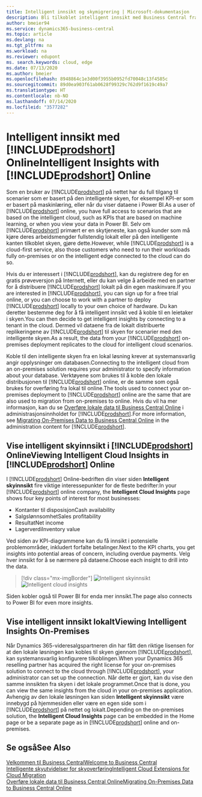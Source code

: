 ```yaml
---
title: Intelligent innsikt og skymigrering | Microsoft-dokumentasjon
description: Bli tilkoblet intelligent innsikt med Business Central fra din lokale løsning. Lær hvordan du migrerer til skyen.
author: bmeier94
ms.service: dynamics365-business-central
ms.topic: article
ms.devlang: na
ms.tgt_pltfrm: na
ms.workload: na
ms.reviewer: edupont
ms. search.keywords: cloud, edge
ms.date: 07/13/2020
ms.author: bmeier
ms.openlocfilehash: 8948864c1e3d00f3955b0952fd70048c13f4585c
ms.sourcegitcommit: 89d0ea903f61ab0628f99329c762d9f1619c49a7
ms.translationtype: HT
ms.contentlocale: nb-NO
ms.lasthandoff: 07/14/2020
ms.locfileid: "3577282"
---
```

# <a name="intelligent-insights-with-prodshort-online"></a><span data-ttu-id="ed284-104">Intelligent innsikt med [!INCLUDE[prodshort](includes/prodshort.md)] Online</span><span class="sxs-lookup"><span data-stu-id="ed284-104">Intelligent Insights with [!INCLUDE[prodshort](includes/prodshort.md)] Online</span></span>

<span data-ttu-id="ed284-105">Som en bruker av [!INCLUDE[prodshort](includes/prodshort.md)] på nettet har du full tilgang til scenarier som er basert på den intelligente skyen, for eksempel KPI-er som er basert på maskinlæring, eller når du viser dataene i Power BI.</span><span class="sxs-lookup"><span data-stu-id="ed284-105">As a user of [!INCLUDE[prodshort](includes/prodshort.md)] online, you have full access to scenarios that are based on the intelligent cloud, such as KPIs that are based on machine learning, or when you view your data in Power BI.</span></span> <span data-ttu-id="ed284-106">Selv om [!INCLUDE[prodshort](includes/prodshort.md)] primært er en skytjeneste, kan også kunder som må kjøre deres arbeidsmengder fullstendig lokalt eller på den intelligente kanten tilkoblet skyen, gjøre dette.</span><span class="sxs-lookup"><span data-stu-id="ed284-106">However, while [!INCLUDE[prodshort](includes/prodshort.md)] is a cloud-first service, also those customers who need to run their workloads fully on-premises or on the intelligent edge connected to the cloud can do so.</span></span>  

<span data-ttu-id="ed284-107">Hvis du er interessert i [!INCLUDE[prodshort](includes/prodshort.md)], kan du registrere deg for en gratis prøveversjon på Internett, eller du kan velge å arbeide med en partner for å distribuere [!INCLUDE[prodshort](includes/prodshort.md)] lokalt på din egen maskinvare.</span><span class="sxs-lookup"><span data-stu-id="ed284-107">If you are interested in [!INCLUDE[prodshort](includes/prodshort.md)], you can sign up for a free trial online, or you can choose to work with a partner to deploy [!INCLUDE[prodshort](includes/prodshort.md)] locally to your own choice of hardware.</span></span> <span data-ttu-id="ed284-108">Du kan deretter bestemme deg for å få intelligent innsikt ved å koble til en leietaker i skyen.</span><span class="sxs-lookup"><span data-stu-id="ed284-108">You can then decide to get intelligent insights by connecting to a tenant in the cloud.</span></span> <span data-ttu-id="ed284-109">Dermed vil dataene fra de lokalt distribuerte replikeringene av [!INCLUDE[prodshort](includes/prodshort.md)] til skyen for scenarier med den intelligente skyen.</span><span class="sxs-lookup"><span data-stu-id="ed284-109">As a result, the data from your [!INCLUDE[prodshort](includes/prodshort.md)] on-premises deployment replicates to the cloud for intelligent cloud scenarios.</span></span>  

<span data-ttu-id="ed284-110">Koble til den intelligente skyen fra en lokal løsning krever at systemansvarlig angir opplysninger om databasen.</span><span class="sxs-lookup"><span data-stu-id="ed284-110">Connecting to the intelligent cloud from an on-premises solution requires your administrator to specify information about your database.</span></span> <span data-ttu-id="ed284-111">Verktøyene som brukes til å koble den lokale distribusjonen til [!INCLUDE[prodshort](includes/prodshort.md)] online, er de samme som også brukes for overføring fra lokal til online.</span><span class="sxs-lookup"><span data-stu-id="ed284-111">The tools used to connect your on-premises deployment to [!INCLUDE[prodshort](includes/prodshort.md)] online are the same that are also used to migration from on-premises to online.</span></span> <span data-ttu-id="ed284-112">Hvis du vil ha mer informasjon, kan du se [Overføre lokale data til Business Central Online](/dynamics365/business-central/dev-itpro/administration/migrate-data) i administrasjonsinnholdet for [!INCLUDE[prodshort](includes/prodshort.md)].</span><span class="sxs-lookup"><span data-stu-id="ed284-112">For more information, see [Migrating On-Premises Data to Business Central Online](/dynamics365/business-central/dev-itpro/administration/migrate-data) in the administration content for [!INCLUDE[prodshort](includes/prodshort.md)].</span></span>  

## <a name="viewing-intelligent-cloud-insights-in-prodshort-online"></a><span data-ttu-id="ed284-113">Vise intelligent skyinnsikt i [!INCLUDE[prodshort](includes/prodshort.md)] Online</span><span class="sxs-lookup"><span data-stu-id="ed284-113">Viewing Intelligent Cloud Insights in [!INCLUDE[prodshort](includes/prodshort.md)] Online</span></span>

<span data-ttu-id="ed284-114">I [!INCLUDE[prodshort](includes/prodshort.md)] Online-bedriften din viser siden **Intelligent skyinnsikt** fire viktige interessepunkter for de fleste bedrifter:</span><span class="sxs-lookup"><span data-stu-id="ed284-114">In your [!INCLUDE[prodshort](includes/prodshort.md)] online company, the **Intelligent Cloud Insights** page shows four key points of interest for most businesses:</span></span>

- <span data-ttu-id="ed284-115">Kontanter til disposisjon</span><span class="sxs-lookup"><span data-stu-id="ed284-115">Cash availability</span></span>
- <span data-ttu-id="ed284-116">Salgslønnsomhet</span><span class="sxs-lookup"><span data-stu-id="ed284-116">Sales profitability</span></span>
- <span data-ttu-id="ed284-117">Resultat</span><span class="sxs-lookup"><span data-stu-id="ed284-117">Net income</span></span>
- <span data-ttu-id="ed284-118">Lagerverdi</span><span class="sxs-lookup"><span data-stu-id="ed284-118">Inventory value</span></span>

<span data-ttu-id="ed284-119">Ved siden av KPI-diagrammene kan du få innsikt i potensielle problemområder, inkludert forfalte betalinger.</span><span class="sxs-lookup"><span data-stu-id="ed284-119">Next to the KPI charts, you get insights into potential areas of concern, including overdue payments.</span></span> <span data-ttu-id="ed284-120">Velg hver innsikt for å se nærmere på dataene.</span><span class="sxs-lookup"><span data-stu-id="ed284-120">Choose each insight to drill into the data.</span></span>  

> [!div class="mx-imgBorder"]
> <span data-ttu-id="ed284-121">![Intelligent skyinnsikt](media/across-intelligent-cloud/intelligentcloudApril19.png "Viser siden Intelligent skyinnsikt i Business Central")</span><span class="sxs-lookup"><span data-stu-id="ed284-121">![Intelligent cloud insights](media/across-intelligent-cloud/intelligentcloudApril19.png "Shows the Intelligent Cloud Insights page in Business Central")</span></span>

<span data-ttu-id="ed284-122">Siden kobler også til Power BI for enda mer innsikt.</span><span class="sxs-lookup"><span data-stu-id="ed284-122">The page also connects to Power BI for even more insights.</span></span>

## <a name="viewing-intelligent-insights-on-premises"></a><span data-ttu-id="ed284-123">Vise intelligent innsikt lokalt</span><span class="sxs-lookup"><span data-stu-id="ed284-123">Viewing Intelligent Insights On-Premises</span></span>

<span data-ttu-id="ed284-124">Når Dynamics 365-videresalgspartneren din har fått den riktige lisensen for at den lokale løsningen kan kobles til skyen gjennom [!INCLUDE[prodshort](includes/prodshort.md)], kan systemansvarlig konfigurere tilkoblingen.</span><span class="sxs-lookup"><span data-stu-id="ed284-124">When your Dynamics 365 reselling partner has acquired the right license for your on-premises solution to connect to the cloud through [!INCLUDE[prodshort](includes/prodshort.md)], your administrator can set up the connection.</span></span> <span data-ttu-id="ed284-125">Når dette er gjort, kan du vise den samme innsikten fra skyen i det lokale programmet.</span><span class="sxs-lookup"><span data-stu-id="ed284-125">Once that is done, you can view the same insights from the cloud in your on-premises application.</span></span> <span data-ttu-id="ed284-126">Avhengig av den lokale løsningen kan siden **Intelligent skyinnsikt** være innebygd på hjemmesiden eller være en egen side som i [!INCLUDE[prodshort](includes/prodshort.md)] på nettet og lokalt.</span><span class="sxs-lookup"><span data-stu-id="ed284-126">Depending on the on-premises solution, the **Intelligent Cloud Insights** page can be embedded in the Home page or be a separate page as in [!INCLUDE[prodshort](includes/prodshort.md)] online and on-premises.</span></span>  

## <a name="see-also"></a><span data-ttu-id="ed284-127">Se også</span><span class="sxs-lookup"><span data-stu-id="ed284-127">See Also</span></span>

[<span data-ttu-id="ed284-128">Velkommen til Business Central</span><span class="sxs-lookup"><span data-stu-id="ed284-128">Welcome to Business Central</span></span>](index.md)  
[<span data-ttu-id="ed284-129">Intelligente skyutvidelser for skyoverføring</span><span class="sxs-lookup"><span data-stu-id="ed284-129">Intelligent Cloud Extensions for Cloud Migration</span></span>](ui-extensions-data-replication.md)  
[<span data-ttu-id="ed284-130">Overføre lokale data til Business Central Online</span><span class="sxs-lookup"><span data-stu-id="ed284-130">Migrating On-Premises Data to Business Central Online</span></span>](/dynamics365/business-central/dev-itpro/administration/migrate-data)  

